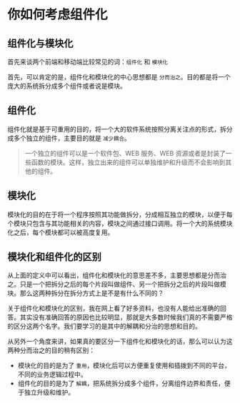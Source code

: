 # 你如何考虑组件化
## 组件化与模块化
首先来谈两个前端和移动端比较常见的词：`组件化` 和 `模块化`

首先，可以肯定的是，组件化和模块化的中心思想都是 `分而治之`。目的都是将一个庞大的系统拆分成多个组件或者说是模块。

## 组件化
组件化就是基于可重用的目的，将一个大的软件系统按照分离关注点的形式，拆分成多个独立的组件，主要目的就是 `减少耦合`。

> 一个独立的组件可以是一个软件包、WEB 服务、WEB 资源或者是封装了一些函数的模块。这样，独立出来的组件可以单独维护和升级而不会影响到其他的组件。

## 模块化
模块化的目的在于将一个程序按照其功能做拆分，分成相互独立的模块，以便于每个模块只包含与其功能相关的内容，模块之间通过接口调用。将一个大的系统模块化之后，每个模块都可以被高度复用。

## 模块化和组件化的区别
从上面的定义中可以看出，组件化和模块化的意思差不多，主要思想都是分而治之。只是一个把拆分之后的每个片段叫做组件、另一个把拆分之后的片段叫做模块。那么这两种拆分在拆分方式上是不是有什么不同的？

关于组件化和模块化的区别，我在网上看了好多资料，也没有人能给出准确的回答。其实没有准确回答的原因也比较明显，那就是大多数时候我们真的不需要严格的区分这两个名字。我们要学习的是其中的解耦和分治的思想和目的。

从另外一个角度来讲，如果真的要区分一下组件化和模块化的话，那么可以认为这两种分而治之的目的稍有区别：

- 模块化的目的是为了 `重用`，模块化后可以方便重复使用和插拨到不同的平台，不同的业务逻辑过程中。
- 组件化的目的是为了 `解耦`，把系统拆分成多个组件，分离组件边界和责任，便于独立升级和维护。